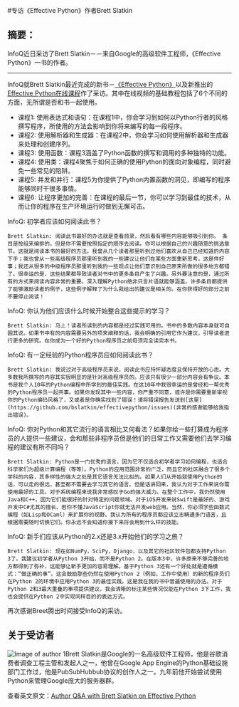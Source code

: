 #专访《Effective Python》作者Brett Slatkin 

## 摘要：

InfoQ近日采访了Brett Slatkin－－来自Google的高级软件工程师，《Effective Python》一书的作者。

--------------------------------------------------

InfoQ就Brett Slatkin最近完成的新书－[《Effective Python》](http://www.informit.com/effpy)以及新推出的[Effective Python在线课程](http://www.informit.com/effpy)作了采访。其中在线视频的基础教程包括了6个不同的方面，无所谓是否和书一起使用。

 * 课程1: 使用表达式和语句：在课程1中，你会学习到如何以Python行者的风格撰写程序，所使用的方法会影响到你将来编写的每一段程序。
 * 课程2: 使用解析器和生成器：在课程2中，你会学习如何使用解析器和生成器来处理和创建序列。
 * 课程3: 使用函数：课程3涵盖了Python函数的撰写和调用的多种独特的功能。
 * 课程4: 使用类：课程4聚焦于如何正确的使用Python的面向对象编程，同时避免一些常见的陷阱。
 * 课程5: 并发和并行：课程5为你提供了Python内置函数的洞见，即编写的程序能够同时干很多事情。
 * 课程6: 让程序更加的完善：在课程的最后一节，你可以学习到最佳的技术，从而让你的程序在生产环境运行时做到无懈可击。

InfoQ: 初学者应该如何阅读此书？

```
Brett Slatkin: 阅读此书最好的办法就是查看目录，然后看有哪些内容能够吸引到你。 条目是按组来编排的，但是你不需要按照指定的顺序去阅读。你可以根据自己的兴趣随意的挑选章节。这就是阅读本书的最好的方法。我曾从几个读者那里听到过他们喜欢从自己已经知道的内容下手；我也曾从一些高级程序员那里听到我的一些建议让他们在某些方面重新思考，这是件好事；我还从很多的中级程序员那里听到我的一些观点让他们意识到自己原来所做的很多地方都错了。很幸运的是，这些结果都导致读者对书中的更多条目产生了兴趣。另外要注意的是，通过所有的方式来阅读内容非常的重要。深入理解Python绝非只言片语就能够涵盖。许多条目都提供了能够激励读者的例子，这些例子解释了为什么我给出的建议是相关的。在你获得好的部分之前不要停止阅读！

```

InfoQ: 你认为他们应该什么时候开始整合这些提示的学习？

```
Brett Slatkin: 马上！读者所读到的内容都是经过实践可用的。书中的多数内容本身就可自圆其说。如果书中有的内容需要另外的项来阐释的话，我会明确的引用它作为建议，引导读者进行更多的研究。在你成为一个好的Python程序员之前毋须完全读完本书。

```

InfoQ: 有一定经验的Python程序员应如何阅读此书？

```
Brett Slatkin: 我说过对于高级程序员来说，阅读此书应持怀疑态度且保持开放的心态。大多数我所撰写的内容其实很明显的是针对高级程序员的。应该只有很少一部分内容会有争议。本书是我个人10年的Python编程中所学到的最佳实践。在这10年中我很幸运的是曾经和一帮优秀的Python程序员一起共事。如果你发现其中一些内容，你严重不同意，或许是你需要重新审视你的Python编码风格了，又或者是你确实找到了错误！请将错误报告发送到[这里](https://github.com/bslatkin/effectivepython/issues)(非常的感谢能够给我指出错误)。

```

InfoQ: 你对Python和其它流行的语言相比又何看法？如果你给一些打算成为程序员的人提供一些建议，会和那些非程序员但是他们的日常工作又需要他们去学习编程的建议有所不同吗？

```
Brett Slatkin: Python是一门优秀的语言，因为它不仅适合初学者学习如何编程，也适合科学家们为超级计算编程（等等）。Python的应用范围非常的广泛，而且它的社区融合了很多个学科的内容，其多样性的强大之处是其它语言无法比拟的。如果人们从开始就使用Python的话，可以走的很远，甚至都不需要去学习其它的语言。但是话讲回来，我认为对于工作来说你需使用最好的工具。对于系统编程来说我非常感叹于Go的强大威力。在整个工作中，我仍然使用Java和C++，因为它们能很好的针对特定的问题领域。对于iOS开发来说Swift是最好的、游戏开发中C#尤其的擅长、若你不懂JavaScript你就无法开发web应用。当然，你必须学些函数式编程（如Lisp和OCaml）来扩展你的视野。我认为所有的程序员都应该立志精通多门语言，且根据需要随时切换它们。你永远不会知道你接下来将会用到什么样的技能。

```
InfoQ: 新手们应该从Python的2.x还是3.x开始他们的学习之旅？

```
Brett Slatkin: 现在如NumPy，SciPy，Django，以及其它的社区软件包都支持Python 3了。我建议初学者从Python 3开始，而不是Python 2。在版本3中，许多原来不够完善的地方都得到了弥补，这能够让新手更加的容易理解。基于Python 3还有一个好处就是遵循模式：“做正确的事”。这会鼓励那些仍然在使用Python 2（例如，工作中使用）的新的程序员们在Python 2的环境中应用Python 3的最佳实践。这是我在我的书中普遍使用的办法。对于Python 2和3最大重叠的事项提供建议，我会清晰的标注某些情况仅能在Python 3下工作，我也会提供在Python 2中实现同样目的的表达方式。

```

再次感谢Breet腾出时间接受InfoQ的采访。

## 关于受访者
![Image of author 1](http://cdn.infoq.com/statics_s2_20150922-0305u1/resource/articles/effective-python/en/resources/1brett-slatkin.jpg)Brett Slatkin是Google的一名高级软件工程师，他是谷歌消费者调查工程主管和发起人之一，他曾在Google App Engine的Python基础设施部门工作过，他是PubSubHubbub协议的创作人之一。九年前他开始尝试使用Python来管理Google庞大的服务器群。

查看英文原文：[Author Q&A with Brett Slatkin on Effective Python](http://www.infoq.com/articles/effective-python)
